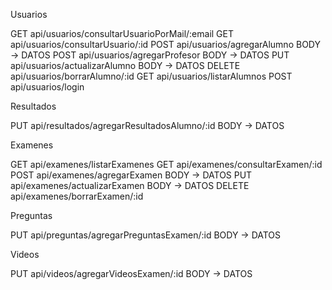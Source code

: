 Usuarios

GET api/usuarios/consultarUsuarioPorMail/:email
GET api/usuarios/consultarUsuario/:id
POST api/usuarios/agregarAlumno BODY -> DATOS
POST api/usuarios/agregarProfesor BODY -> DATOS
PUT api/usuarios/actualizarAlumno BODY -> DATOS
DELETE api/usuarios/borrarAlumno/:id
GET api/usuarios/listarAlumnos
POST api/usuarios/login

Resultados

PUT api/resultados/agregarResultadosAlumno/:id BODY -> DATOS

Examenes

GET api/examenes/listarExamenes
GET api/examenes/consultarExamen/:id
POST api/examenes/agregarExamen BODY -> DATOS
PUT api/examenes/actualizarExamen BODY -> DATOS 
DELETE api/examenes/borrarExamen/:id

Preguntas

PUT api/preguntas/agregarPreguntasExamen/:id BODY -> DATOS

Videos

PUT api/videos/agregarVideosExamen/:id BODY -> DATOS






